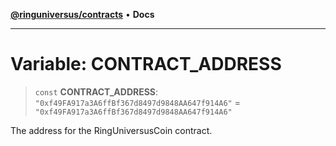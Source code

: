 [**@ringuniversus/contracts**](../../../README.md) • **Docs**

---

# Variable: CONTRACT_ADDRESS

> `const` **CONTRACT_ADDRESS**: `"0xf49FA917a3A6ffBf367d8497d9848AA647f914A6"` = `"0xf49FA917a3A6ffBf367d8497d9848AA647f914A6"`

The address for the RingUniversusCoin contract.
